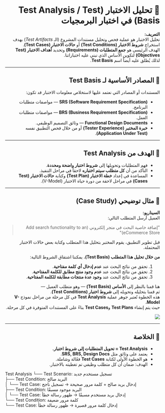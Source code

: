 <div dir="rtl">

# 🧠 تحليل الاختبار (Test Analysis / Test Basis) في اختبار البرمجيات

**التعريف:**  
تحليل الاختبار هو عملية فحص وتحليل مستندات المشروع (الـ *Test Artifacts*) بهدف استخراج **شروط الاختبار (Test Conditions)** أو **حالات الاختبار (Test Cases)**.  
الهدف الرئيسي هو **جمع المتطلبات (Requirements)** وتحديد **أهداف الاختبار (Test Objectives)** لتكوين الأساس الذي نبني عليه اختباراتنا.  
لذلك يُطلق عليه أيضاً اسم **Test Basis**.

---

## 📘 المصادر الأساسية لـ Test Basis
المستندات أو المصادر التي نعتمد عليها لاستخلاص معلومات الاختبار قد تكون:

- **SRS (Software Requirement Specification)** — مواصفات متطلبات البرنامج.  
- **BRS (Business Requirement Specification)** — مواصفات متطلبات العمل.  
- **Functional Design Documents** — وثائق التصميم الوظيفي.  
- **خبرة المختبر (Tester Experience)** أو من خلال فحص التطبيق نفسه **(Application Under Test)**.

---

## 🎯 الهدف من Test Analysis
- فهم المتطلبات وتحويلها إلى **شروط اختبار واضحة ومحددة**.  
- التأكد من أن **كل متطلب سيتم اختباره** لاحقاً في مراحل التنفيذ.  
- المساعدة في إعداد **خطة الاختبار (Test Plan)** وكتابة **حالات الاختبار (Test Cases)** في مراحل لاحقة من دورة حياة الاختبار (V-Model).

---

## 🧩 مثال توضيحي (Case Study)

**السيناريو:**  
العميل أرسل المتطلب التالي:  
> "إضافة خاصية البحث في متجر إلكتروني (Add search functionality to an eCommerce Store)"

قبل تطوير التطبيق، يقوم المختبر بتحليل هذا المتطلب وكتابة بعض حالات الاختبار المحتملة.

**من خلال تحليل هذا المتطلب (Test Basis)**، يمكننا اشتقاق الشروط التالية:

1. تحقق من نتائج البحث عند **عدم إدخال أي كلمة مفتاحية**.  
2. تحقق من نتائج البحث عند **عدم وجود منتج مطابق للكلمة المفتاحية**.  
3. تحقق من نتائج البحث عند **وجود عدة منتجات مطابقة للكلمة المفتاحية**.

هنا قمنا بالنظر إلى **الأساس (Test Basis)** — وهو متطلب العميل —  
ثم قمنا بتحليله وتحويله إلى **شروط اختبار (Test Conditions)**.  
هذه الخطوة تُعتبر جوهر عملية **Test Analysis** في كل مرحلة من مراحل نموذج **V-Model**،  
حيث يتم إنشاء **Test Plans** و**Test Cases** بناءً على المستندات المتوفرة في كل مرحلة.

<img src="https://www.guru99.com/images/1/test-analysis-v-model.png">


---

## 🧾 الخلاصة

- **Test Analysis = تحويل المتطلبات إلى شروط اختبار.**  
- يعتمد على وثائق مثل **SRS, BRS, Design Docs**.  
- هو الخطوة الأولى لكتابة **Test Cases** فعّالة وشاملة.  
- الهدف: ضمان أن كل متطلب وظيفي تم تغطيته بالاختبار.

</div>


Test Analysis
└── Test Scenario: تسجيل مستخدم جديد  
    ├── Test Condition: البريد صالح  
    │   └── Test Case: إدخال بريد صالح + كلمة مرور صحيحة → تسجيل ناجح  
    ├── Test Condition: البريد موجود مسبقًا  
    │   └── Test Case: إدخال بريد مستخدم مسبقًا → ظهور رسالة خطأ  
    └── Test Condition: كلمة مرور ضعيفة  
        └── Test Case: إدخال كلمة مرور قصيرة → ظهور رسالة خطأ  

